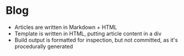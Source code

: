 # Blog

- Articles are written in Markdown + HTML
- Template is written in HTML, putting article content in a div
- Build output is formatted for inspection, but not committed, as it's procedurally generated

